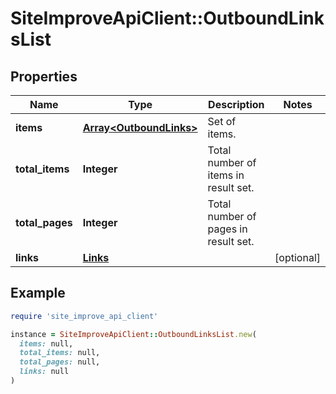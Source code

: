 # SiteImproveApiClient::OutboundLinksList

## Properties

| Name | Type | Description | Notes |
| ---- | ---- | ----------- | ----- |
| **items** | [**Array&lt;OutboundLinks&gt;**](OutboundLinks.md) | Set of items. |  |
| **total_items** | **Integer** | Total number of items in result set. |  |
| **total_pages** | **Integer** | Total number of pages in result set. |  |
| **links** | [**Links**](Links.md) |  | [optional] |

## Example

```ruby
require 'site_improve_api_client'

instance = SiteImproveApiClient::OutboundLinksList.new(
  items: null,
  total_items: null,
  total_pages: null,
  links: null
)
```

